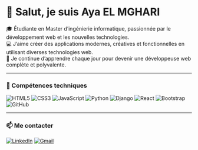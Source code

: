 # 👋 Salut, je suis Aya EL MGHARI  
🎓 Étudiante en Master d’ingénierie informatique, passionnée par le développement web et les nouvelles technologies.  
💻 J’aime créer des applications modernes, créatives et fonctionnelles en utilisant diverses technologies web.  
🌱 Je continue d’apprendre chaque jour pour devenir une développeuse web complète et polyvalente.

---

### 🧰 Compétences techniques
![HTML5](https://img.shields.io/badge/HTML5-E34F26?style=for-the-badge&logo=html5&logoColor=white)
![CSS3](https://img.shields.io/badge/CSS3-1572B6?style=for-the-badge&logo=css3&logoColor=white)
![JavaScript](https://img.shields.io/badge/JavaScript-F7DF1E?style=for-the-badge&logo=javascript&logoColor=black)
![Python](https://img.shields.io/badge/Python-3776AB?style=for-the-badge&logo=python&logoColor=white)
![Django](https://img.shields.io/badge/Django-092E20?style=for-the-badge&logo=django&logoColor=white)
![React](https://img.shields.io/badge/React-20232A?style=for-the-badge&logo=react&logoColor=61DAFB)
![Bootstrap](https://img.shields.io/badge/Bootstrap-563D7C?style=for-the-badge&logo=bootstrap&logoColor=white)
![GitHub](https://img.shields.io/badge/GitHub-181717?style=for-the-badge&logo=github&logoColor=white)

---

### 📫 Me contacter
[![LinkedIn](https://img.shields.io/badge/LinkedIn-0A66C2?style=for-the-badge&logo=linkedin&logoColor=white)](https://www.linkedin.com/in/aya-el-mghari-b10b07337)
[![Gmail](https://img.shields.io/badge/Gmail-D14836?style=for-the-badge&logo=gmail&logoColor=white)](mailto:ayamghariigmail@.com)


